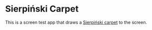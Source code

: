 Sierpiński Carpet
=================

This is a screen test app that draws a [Sierpiński
carpet](https://en.wikipedia.org/wiki/Sierpi%C5%84ski_carpet) to the screen.
